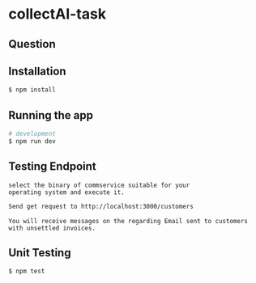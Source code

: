 # collectAI-task

## Question


## Installation

```bash
$ npm install
```

## Running the app

```bash
# development
$ npm run dev
```


## Testing Endpoint 
```
select the binary of commservice suitable for your
operating system and execute it.
```
```bash
Send get request to http://localhost:3000/customers
```
```
You will receive messages on the regarding Email sent to customers with unsettled invoices.
```

## Unit Testing
```bash
$ npm test
```
